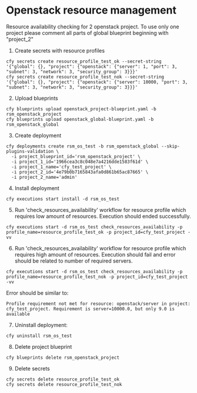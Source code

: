 # Openstack resource management

Resource availability checking for 2 openstack project. 
To use only one project please comment all parts of global blueprint beginning with "project_2"

1) Create secrets with resource profiles 

```
cfy secrets create resource_profile_test_ok --secret-string '{"global": {}, "project": {"openstack": {"server": 1, "port": 3, "subnet": 3, "network": 3, "security_group": 3}}}'
cfy secrets create resource_profile_test_nok --secret-string '{"global": {}, "project": {"openstack": {"server": 10000, "port": 3, "subnet": 3, "network": 3, "security_group": 3}}}'
```

2) Upload blueprints

```
cfy blueprints upload openstack_project-blueprint.yaml -b rsm_openstack_project
cfy blueprints upload openstack_global-blueprint.yaml -b rsm_openstack_global
```

3) Create deployment

```
cfy deployments create rsm_os_test -b rsm_openstack_global --skip-plugins-validation \
  -i project_blueprint_id='rsm_openstack_project' \
  -i project_1_id='1966cea3c8c048e7a4216dde1583f61d' \
  -i project_1_name='cfy_test_project' \
  -i project_2_id='4e79b0b7165843afa0d861b65ac87665' \
  -i project_2_name='admin'
```

4) Install deployment

```
cfy executions start install -d rsm_os_test
```

5) Run 'check_resources_availability' workflow for resource profile which requires low amount of resources. Execution should ended successfully.

```
cfy executions start -d rsm_os_test check_resources_availability -p profile_name=resource_profile_test_ok -p project_id=cfy_test_project -vv
```

6) Run 'check_resources_availability' workflow for resource profile which requires high amount of resources. Execution should fail and error should be related to number of required servers.

```
cfy executions start -d rsm_os_test check_resources_availability -p profile_name=resource_profile_test_nok -p project_id=cfy_test_project -vv
```

Error should be similar to:
 
```
Profile requirement not met for resource: openstack/server in project: cfy_test_project. Requirement is server=10000.0, but only 9.0 is available
```

7)  Uninstall deployment:

```
cfy uninstall rsm_os_test
```

8) Delete project blueprint

```
cfy blueprints delete rsm_openstack_project
```

9) Delete secrets

```
cfy secrets delete resource_profile_test_ok
cfy secrets delete resource_profile_test_nok
```

